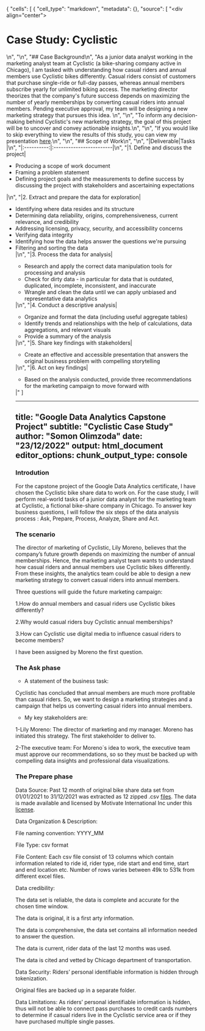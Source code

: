 {
 "cells": [
  {
   "cell_type": "markdown",
   "metadata": {},
   "source": [
    "<div align=\"center\"><h1> Case Study: Cyclistic </h1></div> \n",
    "\n",
    "## Case Background\n",
    "As a junior data analyst working in the marketing analyst team at Cyclistic (a bike-sharing company active in Chicago), I am tasked with understanding how casual riders and annual members use Cyclistic bikes differently. Casual riders consist of customers that purchase single-ride or full-day passes, whereas annual members subscribe yearly for unlimited biking access. The marketing director theorizes that the company's future success depends on maximizing the number of yearly memberships by converting casual riders into annual members. Pending executive approval, my team will be designing a new marketing strategy that pursues this idea. \n",
    "\n",
    "To inform any decision-making behind Cyclistic's new marketing strategy, the goal of this project will be to uncover and convey actionable insights.\n",
    "\n",
    "If you would like to skip everything to view the results of this study, you can view my presentation [here](https://www.youtube.com/watch?v=9Rr4QwJb5Lk&t=2s).\n",
    "\n",
    "## Scope of Work\n",
    "\n",
    "|Deliverable|Tasks                    |\n",
    "|:----------:|:------------------------|\n",
    "|1. Define and discuss the project|<ul><li>Producing a scope of work document</li><li>Framing a problem statement</li><li>Defining project goals and the measurements to define success by discussing the project with stakeholders and ascertaining expectations</li></ul>|\n",
    "|2. Extract and prepare the data for exploration|<ul><li>Identifying where data resides and its structure</li><li>Determining data reliability, origins, comprehensiveness, current relevance, and credibility</li><li>Addressing licensing, privacy, security, and accessibility concerns</li><li>Verifying data integrity</li><li>Identifying how the data helps answer the questions we're pursuing</li><li>Filtering and sorting the data</li>|\n",
    "|3. Process the data for analysis|<ul><li>Research and apply the correct data manipulation tools for processing and analysis</li><li>Check for dirty data - in particular for data that is outdated, duplicated, incomplete, inconsistent, and inaccurate</li><li>Wrangle and clean the data until we can apply unbiased and representative data analytics</li></ul>|\n",
    "|4. Conduct a descriptive analysis|<ul><li>Organize and format the data (including useful aggregate tables)</li><li>Identify trends and relationships with the help of calculations, data aggregations, and relevant visuals</li><li>Provide a summary of the analysis</li></ul>|\n",
    "|5. Share key findings with stakeholders|<ul><li>Create an effective and accessible presentation that answers the original business problem with compelling storytelling</li></ul>|\n",
    "|6. Act on key findings|<ul><li>Based on the analysis conducted, provide three recommendations for the marketing campaign to move forward with</li></ul>|"
   ]

---
title: "Google Data Analytics Capstone Project"
subtitle: "Cyclistic Case Study"
author: "Somon Olimzoda"
date: "23/12/2022"
output: html_document
editor_options: 
  chunk_output_type: console
---

### Introdution

For the capstone project of the Google Data Analytics certificate, I have chosen the Cyclistic bike share data to work on. For the case study, I will perform real-world tasks of a junior data analyst for the marketing team at Cyclistic, a fictional bike-share company in Chicago.
To answer key business questions, I will follow the six steps of the data analysis process : Ask, Prepare, Process, Analyze, Share and Act.


### The scenario

The director of marketing of Cyclistic, Lily Moreno, believes that the company’s future growth depends on maximizing the number of annual memberships. Hence, the marketing analyst team wants to understand how casual riders and annual members use Cyclistic bikes differently. From these insights, the analytics team could be able to design a new marketing strategy to convert casual riders into annual members. 

Three questions will guide the future marketing campaign:

1.How do annual members and casual riders use Cyclistic bikes differently?

2.Why would casual riders buy Cyclistic annual memberships?

3.How can Cyclistic use digital media to influence casual riders to become members?

I have been assigned by Moreno the first question. 


### The Ask phase

* A statement of the business task: 

Cyclistic has concluded that annual members are much more profitable than casual riders. So, we want to design a marketing strategies and a campaign that helps us converting casual riders into annual members. 

* My key stakeholders are: 

1-Lily Moreno: The director of marketing and my manager. Moreno has initiated   this  strategy. The first stakeholder to deliver to. 

2-The executive team: For Moreno´s idea to work, the executive team must approve our recommendations, so so they must be backed up with compelling data insights and professional data visualizations.


### The Prepare phase

Data Source: 
Past 12 month of original bike share data set from 01/01/2021 to 31/12/2021 was extracted as 12 zipped .csv [files](https://divvy-tripdata.s3.amazonaws.com/index.html). The data is made available and licensed by Motivate International Inc under this [license](https://ride.divvybikes.com/data-license-agreement).

Data Organization & Description:

File naming convention: YYYY_MM

File Type:  csv  format 

File Content: Each csv file consist of 13 columns which contain information related to ride id, rider type, ride start and end time, start and end location  etc. Number of rows varies between 49k to 531k from different excel files.


Data credibility: 

The data set is reliable, the data is complete and accurate for the chosen time window.

The data is original, it is a first arty information.

The data is comprehensive, the data set contains all information needed to answer the question.

The data is current, rider data of the last 12 months was used.

The data is cited and vetted by Chicago department of transportation.


Data Security: Riders’ personal identifiable information is hidden through tokenization.

Original files are backed up in a separate folder.


Data Limitations: As riders’ personal identifiable information is hidden, thus will not be able to connect pass purchases to credit cards numbers to determine if casual riders live in the Cyclistic service area or if they have purchased multiple single passes.


